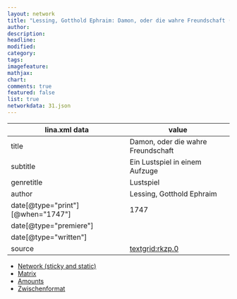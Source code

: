 ```yaml
---
layout: network
title: "Lessing, Gotthold Ephraim: Damon, oder die wahre Freundschaft (1747)"
author:
description:
headline:
modified:
category:
tags:
imagefeature: 
mathjax: 
chart: 
comments: true
featured: false
list: true
networkdata: 31.json
---
```

lina.xml data  | value
------------- | -------------
title|Damon, oder die wahre Freundschaft
subtitle|Ein Lustspiel in einem Aufzuge
genretitle|Lustspiel
author|Lessing, Gotthold Ephraim
date[@type="print"][@when="1747"]|1747
date[@type="premiere"]|
date[@type="written"]|
source|[textgrid:rkzp.0](https://textgridlab.org/1.0/tgcrud-public/rest/textgrid:rkzp.0/data)



* [Network (sticky and static)](/linas/network31)
* [Matrix](/linas/matrix31)
* [Amounts](/linas/amount31)
* [Zwischenformat](/linas/lina31 )
